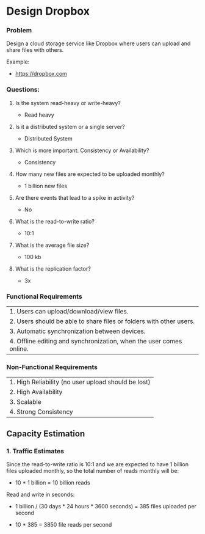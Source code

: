 # Design Dropbox

### Problem 
Design a cloud storage service like Dropbox where users can upload and share files with others.

Example:
- https://dropbox.com

### Questions:

1. Is the system read-heavy or write-heavy?
    - Read heavy

2. Is it a distributed system or a single server?
    - Distributed System

3. Which is more important: Consistency or Availability?
    - Consistency

4. How many new files are expected to be uploaded monthly?
    - 1 billion new files
      
5. Are there events that lead to a spike in activity?
    - No

6. What is the read-to-write ratio?
    - 10:1
  
7. What is the average file size?
    - 100 kb

8. What is the replication factor?
   - 3x

### Functional Requirements

|      | 
| ----------- | 
| 1. Users can upload/download/view files.      | 
| 2. Users should be able to share files or folders with other users.   | 
| 3. Automatic synchronization between devices.|
| 4. Offline editing and synchronization, when the user comes online. |

### Non-Functional Requirements

|      | 
| ----------- | 
| 1. High Reliability (no user upload should be lost)   | 
| 2. High Availability   | 
| 3. Scalable|
| 4. Strong Consistency |

## Capacity Estimation

### 1. Traffic Estimates

Since the read-to-write ratio is 10:1 and we are expected to have 1 billion files uploaded monthly, 
so the total number of reads monthly will be:

 - 10 * 1 billion = 10 billion reads

Read and write in seconds:

 - 1 billion / (30 days * 24 hours * 3600 seconds) = 385 files uploaded per second

 - 10 * 385 = 3850 file reads per second
